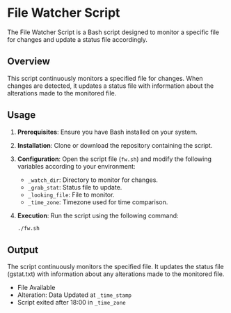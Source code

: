 # File Watcher Script

The File Watcher Script is a Bash script designed to monitor a specific file for changes and update a status file accordingly.

## Overview

This script continuously monitors a specified file for changes. When changes are detected, it updates a status file with information about the alterations made to the monitored file.

## Usage

1. **Prerequisites**: Ensure you have Bash installed on your system.
2. **Installation**: Clone or download the repository containing the script.
3. **Configuration**: Open the script file (`fw.sh`) and modify the following variables according to your environment:
   - `_watch_dir`: Directory to monitor for changes.
   - `_grab_stat`: Status file to update.
   - `_looking_file`: File to monitor.
   - `_time_zone`: Timezone used for time comparison.

4. **Execution**: Run the script using the following command:
   ```bash
   ./fw.sh

## Output

The script continuously monitors the specified file. It updates the status file (gstat.txt) with information about any alterations made to the monitored file.

   - File Available
   - Alteration: Data Updated at `_time_stamp`
   - Script exited after 18:00 in `_time_zone`
